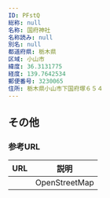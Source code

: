 ```yaml
---
ID: PFstQ
総称: null
名称: 国府神社
名称読み: null
別名: null
都道府県: 栃木県
区域: 小山市
緯度: 36.3131775
経度: 139.7642534
郵便番号: 3230065
住所: 栃木県小山市下国府塚６５４
---
```


## その他

### 参考URL

| URL | 説明          |
| --- | ------------- |
|     | OpenStreetMap |
